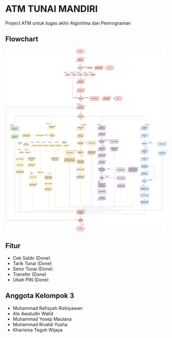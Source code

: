 # ATM TUNAI MANDIRI

Project ATM untuk tugas akhir Algoritma dan Pemrograman

## Flowchart

![Flowchart ATM](Flowchart_ATM.jpg)

## Fitur

- Cek Saldo (Done)
- Tarik Tunai (Done)
- Setor Tunai (Done)
- Transfer (Done)
- Ubah PIN (Done)

## Anggota Kelompok 3

- Muhammad Rafisyah Rizkiyawan
- Ale Awaludin Walid
- Muhammad Yosep Maulana
- Muhammad Rivaldi Yusha
- Kharisma Teguh Wijaya
